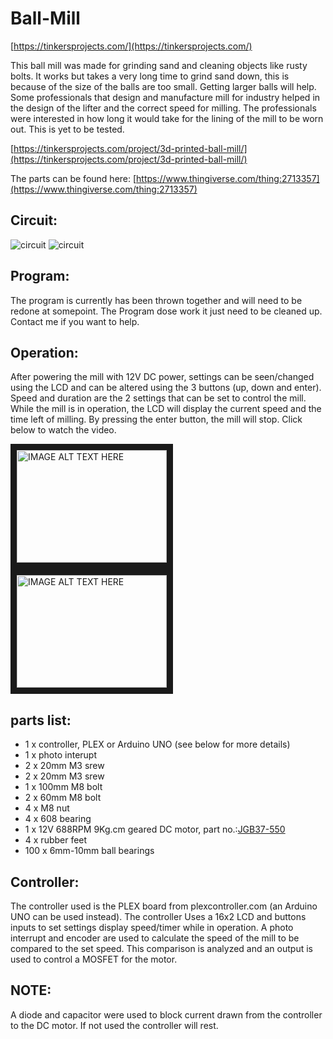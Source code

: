 # Ball-Mill
[https://tinkersprojects.com/](https://tinkersprojects.com/)

This ball mill was made for grinding sand and cleaning objects like rusty bolts. It works but takes a very long time to grind sand down, this is because of the size of the balls are too small. Getting larger balls will help.
Some professionals that design and manufacture mill for industry helped in the design of the lifter and the correct speed for milling. The professionals were interested in how long it would take for the lining of the mill to be worn out. This is yet to be tested.

[https://tinkersprojects.com/project/3d-printed-ball-mill/](https://tinkersprojects.com/project/3d-printed-ball-mill/)

The parts can be found here: [https://www.thingiverse.com/thing:2713357](https://www.thingiverse.com/thing:2713357)

## Circuit:
![circuit](https://github.com/tinkersprojects/Ball-Mill/blob/master/images/pcb_ball_mill_lpG2k1rLUu.png "circuit")
![circuit](https://github.com/tinkersprojects/Ball-Mill/blob/master/images/pcb_ball_mill_2_eeNeoLiRE7.png "circuit")

## Program:
The program is currently has been thrown together and will need to be redone at somepoint. The Program dose work it just need to be cleaned up. Contact me if you want to help.

## Operation:
After powering the mill with 12V DC power, settings can be seen/changed using the LCD and can be altered using the 3 buttons (up, down and enter). Speed and duration are the 2 settings that can be set to control the mill. While the mill is in operation, the LCD will display the current speed and the time left of milling. By pressing the enter button, the mill will stop. Click below to watch the video.

<a href="http://www.youtube.com/watch?feature=player_embedded&v=u7eSL-mbXYQ
" target="_blank"><img src="http://img.youtube.com/vi/u7eSL-mbXYQ/0.jpg" 
alt="IMAGE ALT TEXT HERE" width="240" height="180" border="10" /></a> <a href="http://www.youtube.com/watch?feature=player_embedded&v=6Afjj5jZ74U
" target="_blank"><img src="http://img.youtube.com/vi/6Afjj5jZ74U/0.jpg" 
alt="IMAGE ALT TEXT HERE" width="240" height="180" border="10" /></a>

## parts list:
- 1 x controller, PLEX or Arduino UNO (see below for more details)
- 1 x photo interupt
- 2 x 20mm M3 srew
- 2 x 20mm M3 srew
- 1 x 100mm M8 bolt
- 2 x 60mm M8 bolt
- 4 x M8 nut
- 4 x 608 bearing
- 1 x 12V 688RPM 9Kg.cm geared DC motor, part no.:[JGB37-550](https://www.aliexpress.com/item/Free-Shipping-12V-688RPM-9Kg-cm-high-power-High-torque-miniature-dc-gear-motor-motors-JGB37/32776724375.html?spm=a2g0s.9042311.0.0.JbnZ7R)
- 4 x rubber feet
- 100 x 6mm-10mm ball bearings

## Controller:
The controller used is the PLEX board from plexcontroller.com (an Arduino UNO can be used instead). The controller Uses a 16x2 LCD and buttons inputs to set settings display speed/timer while in operation. A photo interrupt and encoder are used to calculate the speed of the mill to be compared to the set speed. This comparison is analyzed and an output is used to control a MOSFET for the motor. 

## NOTE:
A diode and capacitor were used to block current drawn from the controller to the DC motor. If not used the controller will rest.


